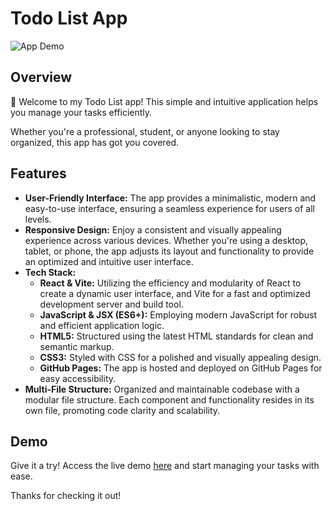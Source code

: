 # Todo List App

![App Demo](https://github.com/shaf-m/TodoApp/blob/main/Mockups/mockups-combined.png)

## Overview

👋 Welcome to my Todo List app! This simple and intuitive application helps you manage your tasks efficiently. 

Whether you're a professional, student, or anyone looking to stay organized, this app has got you covered.

## Features

- **User-Friendly Interface:** The app provides a minimalistic, modern and easy-to-use interface, ensuring a seamless experience for users of all levels.
- **Responsive Design:** Enjoy a consistent and visually appealing experience across various devices. Whether you're using a desktop, tablet, or phone, the app adjusts its layout and functionality to provide an optimized and intuitive user interface.
- **Tech Stack:**
  - **React & Vite:** Utilizing the efficiency and modularity of React to create a dynamic user interface, and Vite for a fast and optimized development server and build tool.
  - **JavaScript & JSX (ES6+):** Employing modern JavaScript for robust and efficient application logic.
  - **HTML5:** Structured using the latest HTML standards for clean and semantic markup.
  - **CSS3:** Styled with CSS for a polished and visually appealing design.
  - **GitHub Pages:** The app is hosted and deployed on GitHub Pages for easy accessibility.
- **Multi-File Structure:** Organized and maintainable codebase with a modular file structure. Each component and functionality resides in its own file, promoting code clarity and scalability.

## Demo

Give it a try! Access the live demo [here](https://shaf-m.github.io/TodoApp/) and start managing your tasks with ease.

Thanks for checking it out!

